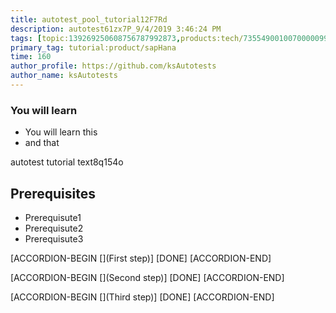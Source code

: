 ```yaml
---
title: autotest_pool_tutorial12F7Rd
description: autotest61zx7P_9/4/2019 3:46:24 PM
tags: [topic:139269250608756787992873,products:tech/73554900100700000996,tutorial:experience/advanced]
primary_tag: tutorial:product/sapHana
time: 160
author_profile: https://github.com/ksAutotests
author_name: ksAutotests
---
```

### You will learn
- You will learn this
- and that

autotest tutorial text8q154o

## Prerequisites
- Prerequisute1
- Prerequisute2
- Prerequisute3

[ACCORDION-BEGIN [](First step)]
[DONE]
[ACCORDION-END]

[ACCORDION-BEGIN [](Second step)]
[DONE]
[ACCORDION-END]

[ACCORDION-BEGIN [](Third step)]
[DONE]
[ACCORDION-END]

